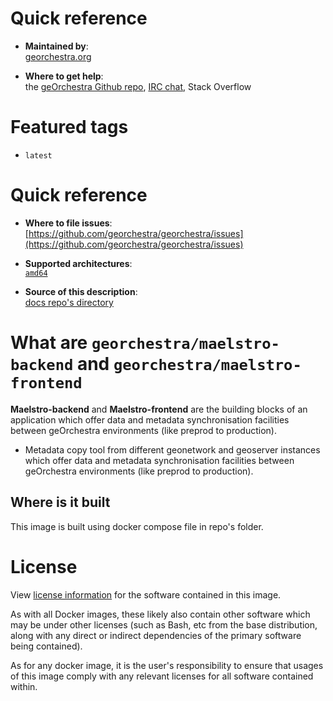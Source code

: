 # Quick reference

-    **Maintained by**:  
     [georchestra.org](https://www.georchestra.org/)

-    **Where to get help**:  
     the [geOrchestra Github repo](https://github.com/georchestra/georchestra), [IRC chat](https://matrix.to/#/#georchestra:osgeo.org), Stack Overflow

# Featured tags

- `latest`

# Quick reference

-	**Where to file issues**:  
     [https://github.com/georchestra/georchestra/issues](https://github.com/georchestra/georchestra/issues)

-	**Supported architectures**:   
     [`amd64`](https://hub.docker.com/r/amd64/docker/)

-	**Source of this description**:  
     [docs repo's directory](https://github.com/georchestra/maelstro/blob/main/DOCKER_HUB.md)

# What are `georchestra/maelstro-backend` and `georchestra/maelstro-frontend`

**Maelstro-backend** and **Maelstro-frontend** are the building blocks of an application which offer data and metadata synchronisation facilities between geOrchestra environments (like preprod to production).
- Metadata copy tool from different geonetwork and geoserver instances which offer data and metadata synchronisation facilities between geOrchestra environments (like preprod to production).

[//]: # (# How to use this image)

[//]: # (As for every other geOrchestra webapp, its configuration resides in the data directory &#40;[datadir]&#40;https://github.com/georchestra/datadir&#41;&#41;, typically something like /etc/georchestra, where it expects to find a maelstro sub-directory.)

[//]: # (It is recommended to use the official docker composition: https://github.com/georchestra/docker.)

[//]: # (For this specific component, see the section `maelstro` in the [`georchestra/docker/docker-compose.yml`]&#40;https://github.com/georchestra/docker/blob/master/docker-compose.yml&#41; file.)

## Where is it built

This image is built using docker compose file in repo's folder.

# License

View [license information](https://www.georchestra.org/software.html) for the software contained in this image.

As with all Docker images, these likely also contain other software which may be under other licenses (such as Bash, etc from the base distribution, along with any direct or indirect dependencies of the primary software being contained).

[//]: # (Some additional license information which was able to be auto-detected might be found in [the `repo-info` repository's georchestra/ directory]&#40;&#41;.)

As for any docker image, it is the user's responsibility to ensure that usages of this image comply with any relevant licenses for all software contained within.

